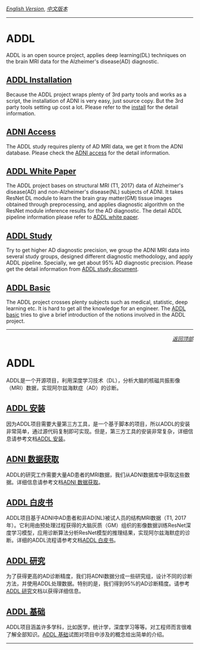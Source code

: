 <a id="toc_top"></a>
[*English Version*](#top_intr_en), [*中文版本*](#top_intr_cn)

----

# <a id="top_intr_en">ADDL</a>

ADDL is an open source project, applies deep learning(DL) techniques on the brain MRI data for the Alzheimer's disease(AD) diagnostic.

## [ADDL Installation](docs/install.md)
 Because the ADDL project wraps plenty of 3rd party tools and works as a script, the installation of ADNI is very easy, just source copy. But the 3rd party tools setting up cost a lot. Please refer to the [install](docs/install.md) for the detail information.

## [ADNI Access](docs/ADNI_data_access.md)
The ADDL study requires plenty of AD MRI data, we get it from the ADNI database. Please check the [ADNI access](docs/ADNI_data_access.md) for the detail information.

## [ADDL White Paper](docs/ADDL_white_paper.md)
The ADDL project bases on structural MRI (T1, 2017) data of Alzheimer's disease(AD) and non-Alzheimer's disease(NL) subjects of ADNI. It takes ResNet DL module to learn the brain gray matter(GM) tissue images obtained through preprocessing, and applies diagnostic algorithm on the ResNet module inference results for the AD diagnostic. The detail ADDL pipeline information please refer to [ADDL white paper](docs/ADDL_white_paper.md).

## [ADDL Study](docs/data_selection_and_diagnostics.md)
Try to get higher AD diagnostic precision, we group the ADNI MRI data into several study groups, designed different diagnostic methodology, and apply ADDL pipeline. Specially, we get about 95% AD diagnostic precision. Please get the detail information from [ADDL study document](docs/data_selection_and_diagnostics.md).

## [ADDL Basic](docs/ADDL_basic.md)
The ADDL project crosses plenty subjects such as medical, statistic, deep learning etc. It is hard to get all the knowledge for an engineer. The [ADDL basic](docs/ADDL_basic.md) tries to give a brief introduction of the notions involved in the ADDL project.

----
[<p align='right'>*返回顶部*</p>](#toc_top)

# <a id="top_intr_cn">ADDL</a>
ADDL是一个开源项目，利用深度学习技术（DL），分析大脑的核磁共振影像（MRI）数据，实现阿尔兹海默症（AD）的诊断。

## [ADDL 安装](docs/安装.md)
因为ADDL项目需要大量第三方工具，是一个基于脚本的项目，所以ADDL的安装非常简单，通过源代码复制即可实现。但是，第三方工具的安装非常复杂，详细信息请参考文档[ADDL 安装](docs/安装.md)。

## [ADNI 数据获取](docs/ADNI数据获取.md)
ADDL的研究工作需要大量AD患者的MRI数据，我们从ADNI数据库中获取这些数据。详细信息请参考文档[ADNI 数据获取](docs/ADNI数据获取.md)。

## [ADDL 白皮书](docs/ADDL白皮书.md)
ADDL项目基于ADNI中AD患者和非AD(NL)被试人员的结构MRI数据（T1, 2017年）。它利用由预处理过程获得的大脑灰质（GM）组织的影像数据训练ResNet深度学习模型，应用诊断算法分析ResNet模型的推理结果，实现阿尔兹海默症的诊断。详细的ADDL流程请参考文档[ADDL 白皮书](docs/ADDL白皮书.md)。

## [ADDL 研究](docs/数据选择与诊断.md)
为了获得更高的AD诊断精度，我们将ADNI数据分成一些研究组，设计不同的诊断方法，并使用ADDL处理数据。特别的是，我们得到95%的AD诊断精度。请参考[ADDL 研究](docs/数据选择与诊断.md)文档以获得详细信息。

## [ADDL 基础](docs/基础.md)
ADDL项目涵盖许多学科，比如医学，统计学，深度学习等等。对工程师而言很难了解全部知识。[ADDL 基础](docs/基础.md)试图对项目中涉及的概念给出简单的介绍。

----
